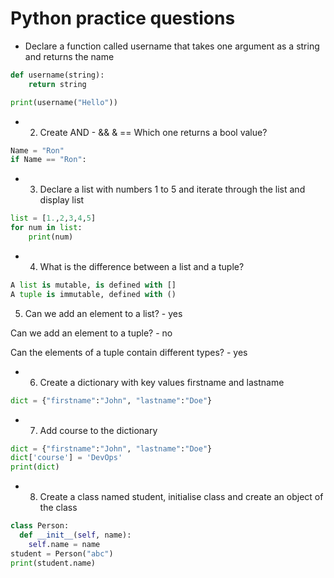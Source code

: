 # Python practice questions 
- Declare a function called username that takes one argument as a string and returns the name
```python
def username(string):
    return string

print(username("Hello"))
```
- 2. Create AND - &&  & ==  Which one returns a bool value?
```python
Name = "Ron"
if Name == "Ron":
```
- 3. Declare a list with numbers 1 to 5 and iterate through the list and display list
```python
list = [1.,2,3,4,5]
for num in list:
    print(num)
``` 

- 4. What is the difference between a list and a tuple?
```python
A list is mutable, is defined with []
A tuple is immutable, defined with ()
```

5. Can we add an element to a list? - yes

Can we add an element to a tuple? - no

Can the elements of a tuple contain different types? - yes


- 6. Create a dictionary with key values firstname and lastname
```python 
dict = {"firstname":"John", "lastname":"Doe"}
```   
- 7. Add course to the dictionary
```python
dict = {"firstname":"John", "lastname":"Doe"}
dict['course'] = 'DevOps'
print(dict)
```

- 8. Create a class named student, initialise class and create an object of the class
```python
class Person:
  def __init__(self, name):
    self.name = name
student = Person("abc")
print(student.name)
```